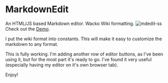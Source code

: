 # MarkdownEdit
An HTML/JS based Markdown editor.  Wacko Wiki formatting.
![mdedit-ss](https://github.com/jaycrav3ns/MarkdownEdit/assets/21302027/e164f3a4-64f0-4a1d-b563-78bd16ca1d7e)
Check out the [Demo](https://modulate.66ghz.com/mdedit/).

I put the wiki format into constants. This will make it easy to customize the markdown to any format.

This is fully working.  I'm adding another row of editor buttons, as I've been using it, but for the most part it's ready to go. I've found it very useful (especially having my editor on it's own browser tab).

Enjoy!
